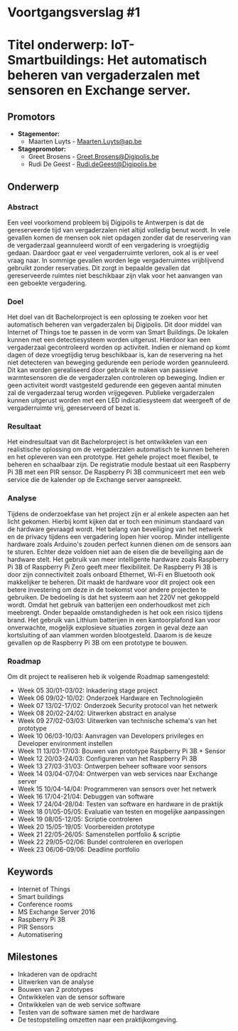 # Voortgangsverslag #1
# Titel onderwerp: IoT-Smartbuildings: Het automatisch beheren van vergaderzalen met sensoren en Exchange server.

## Promotors

* **Stagementor:**
    * Maarten Luyts - Maarten.Luyts@ap.be
* **Stagepromotor:**
    * Greet Brosens - Greet.Brosens@Digipolis.be
    * Rudi De Geest - Rudi.deGeest@Digipolis.be

## Onderwerp
### Abstract
Een veel voorkomend probleem bij Digipolis te Antwerpen is dat de gereserveerde tijd van vergaderzalen niet altijd volledig benut wordt. In vele gevallen komen de mensen ook niet opdagen zonder dat de reservering van de vergaderzaal geannuleerd wordt of een vergadering is vroegtijdig gedaan. Daardoor gaat er veel vergaderruimte verloren, ook al is er veel vraag naar. In sommige gevallen worden lege vergaderruimtes vrijblijvend gebruikt zonder reservaties. Dit zorgt in bepaalde gevallen dat gereserveerde ruimtes niet beschikbaar zijn vlak voor het aanvangen van een geboekte vergadering.
### Doel
Het doel van dit Bachelorproject is een oplossing te zoeken voor het automatisch beheren van vergaderzalen bij Digipolis. Dit door middel van Internet of Things toe te passen in de vorm van Smart Buildings. De lokalen kunnen met een detectiesysteem worden uitgerust. Hierdoor kan een vergaderzaal gecontroleerd worden op activiteit. Indien er niemand op komt dagen of deze vroegtijdig terug beschikbaar is, kan de reservering na het niet detecteren van beweging gedurende een periode worden geannuleerd. Dit kan worden gerealiseerd door gebruik te maken van passieve warmtesensoren die de vergaderzalen controleren op beweging. Indien er geen activiteit wordt vastgesteld gedurende een gegeven aantal minuten zal de vergaderzaal terug worden vrijgegeven. Publieke vergaderzalen kunnen uitgerust worden met een LED indicatiesysteem dat weergeeft of de vergaderruimte vrij, gereserveerd of bezet is.
### Resultaat
Het eindresultaat van dit Bachelorproject is het ontwikkelen van een realistische oplossing om de vergaderzalen automatisch te kunnen beheren en het opleveren van een prototype. Het gehele project moet flexibel, te beheren en schaalbaar zijn. De registratie module bestaat uit een Raspberry Pi 3B met een PIR sensor. De Raspberry Pi 3B communiceert met een web service die de kalender op de Exchange server aanspreekt. 
### Analyse
Tijdens de onderzoekfase van het project zijn er al enkele aspecten aan het licht gekomen. Hierbij komt kijken dat er toch een minimum standaard van de hardware gevraagd wordt. Het belang van beveiliging van het netwerk en de privacy tijdens een vergadering lopen hier voorop. Minder intelligente hardware zoals Arduino's zouden perfect kunnen dienen om de sensors aan te sturen. Echter deze voldoen niet aan de eisen die de beveiliging aan de hardware stelt. Het gebruik van meer intelligente hardware zoals Raspberry Pi 3B of Raspberry Pi Zero geeft meer flexibiliteit. De Raspberry Pi 3B is door zijn connectiviteit zoals onboard Ethernet, Wi-Fi en Bluetooth ook makkelijker te beheren. Dit maakt de hardware voor dit project ook een betere investering om deze in de toekomst voor andere projecten te gebruiken. De bedoeling is dat het systeem aan het 220V net gekoppeld wordt. Omdat het gebruik van batterijen een onderhoudkost met zich meebrengt. Onder bepaalde omstandigheden is het ook een risico tijdens brand. Het gebruik van Lithium batterijen in een kantoorplafond kan voor onverwachte, mogelijk explosieve situaties zorgen in geval deze aan kortsluiting of aan vlammen worden blootgesteld. Daarom is de keuze gevallen op de Raspberry Pi 3B om een prototype te bouwen.
### Roadmap
Om dit project te realiseren heb ik volgende Roadmap samengesteld:

* Week 05 30/01-03/02: Inkadering stage project
* Week 06 09/02-10/02: Onderzoek Hardware en Technologieën
* Week 07 13/02-17/02: Onderzoek Security protocol van het netwerk
* Week 08 20/02-24/02: Uitwerken abstract en analyse
* Week 09 27/02-03/03: Uitwerken van technische schema's van het prototype
* Week 10 06/03-10/03: Aanvragen van Developers privileges en Developer environment instellen
* Week 11 13/03-17/03: Bouwen van prototype Raspberry Pi 3B + Sensor
* Week 12 20/03-24/03: Configureren van het Raspberry Pi 3B
* Week 13 27/03-31/03: Ontwerpen beheer software voor sensors
* Week 14 03/04-07/04: Ontwerpen van web services naar Exchange server
* Week 15 10/04-14/04: Programmeren van sensors over het netwerk
* Week 16 17/04-21/04: Debuggen van software
* Week 17 24/04-28/04: Testen van software en hardware in de praktijk
* Week 18 01/05-05/05: Evaluatie van testen en mogelijke aanpassingen
* Week 19 08/05-12/05: Scriptie controleren
* Week 20 15/05-19/05: Voorbereiden prototype
* Week 21 22/05-26/05: Samenstellen portfolio & scriptie
* Week 22 29/05-02/06: Bundel controleren en overlopen
* Week 23 06/06-09/06: Deadline portfolio
## Keywords
* Internet of Things
* Smart buildings
* Conference rooms
* MS Exchange Server 2016
* Raspberry Pi 3B
* PIR Sensors
* Automatisering
## Milestones
* Inkaderen van de opdracht
* Uitwerken van de analyse
* Bouwen van 2 prototypes
* Ontwikkelen van de sensor software
* Ontwikkelen van de web service software
* Testen van de software samen met de hardware
* De testopstelling omzetten naar een praktijkomgeving.